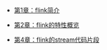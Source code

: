 * [第1章：flink简介](book/introduce-flink/introduce-flink.md)
* [第2章：flink的特性概览](book/features/features.md)

* [第4章：flink的stream代码片段](book/stream/stream.md)


